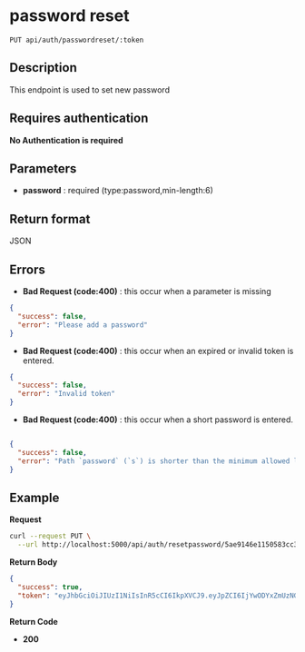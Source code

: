 # password reset
    PUT api/auth/passwordreset/:token


## Description
This endpoint is used to set new password


## Requires authentication

**No Authentication is required**

## Parameters

- **password** : required (type:password,min-length:6)

## Return format

JSON



## Errors

- **Bad Request (code:400)** : this occur when a parameter is missing


```json
{
  "success": false,
  "error": "Please add a password"
}
```



- **Bad Request (code:400)** : this occur when an expired or invalid token is entered.

```json
{
  "success": false,
  "error": "Invalid token"
}
```


- **Bad Request (code:400)** : this occur when a short password is entered.

```json

{
  "success": false,
  "error": "Path `password` (`s`) is shorter than the minimum allowed length (6)."
}
```






## Example

**Request**

```bash
curl --request PUT \
  --url http://localhost:5000/api/auth/resetpassword/5ae9146e1150583cc3338262d1f495c61cb2d81a
```



**Return Body**

```json
{
  "success": true,
  "token": "eyJhbGciOiJIUzI1NiIsInR5cCI6IkpXVCJ9.eyJpZCI6IjYwODYxZmUzNGY5MDYwODcxNjgyOGYyYiIsImlhdCI6MTYxOTYxMTA5NCwiZXhwIjoxNjIyMjAzMDk0fQ.qp9wOJF0N1wOaN1EgF1FPfSZlkg3-e6VAzS3OS6csm0"
}
```

**Return Code**

- **200**

